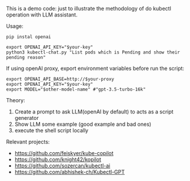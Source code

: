 This is a demo code: just to illustrate the methodology of do kubectl operation with LLM assistant.


Usage:

```
pip instal openai
```

```
export OPENAI_API_KEY="$your-key"
python3 kubectl-chat.py "List pods which is Pending and show their pending reason"
```

If using openAI proxy, export environment variables before run the script:
```
export OPENAI_API_BASE=http://$your-proxy
export OPENAI_API_KEY="$your-key"
export MODEL="$other-model-name" #"gpt-3.5-turbo-16k"
```


Theory:

1. Create a prompt to ask LLM(openAI by default) to acts as a script generator
2. Show LLM some example (good example and bad ones)
3. execute the shell script locally



Relevant projects:

- https://github.com/feiskyer/kube-copilot
- https://github.com/knight42/kopilot
- https://github.com/sozercan/kubectl-ai
- https://github.com/abhishek-ch/Kubectl-GPT


